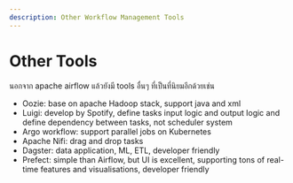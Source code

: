 ```yaml
---
description: Other Workflow Management Tools
---
```


# Other Tools

นอกจาก apache airflow แล้วยังมี tools อื่นๆ ที่เป็นที่นิยมอีกด้วยเช่น

* Oozie: base on apache Hadoop stack, support java and xml
* Luigi: develop by Spotify, define tasks input logic and output logic and define dependency between tasks, not scheduler system
* Argo workflow:  support parallel jobs on Kubernetes
* Apache Nifi: drag and drop tasks&#x20;
* Dagster:  data application, ML, ETL, developer friendly
* Prefect: simple than Airflow, but UI is excellent, supporting tons of real-time features and visualisations, developer friendly
